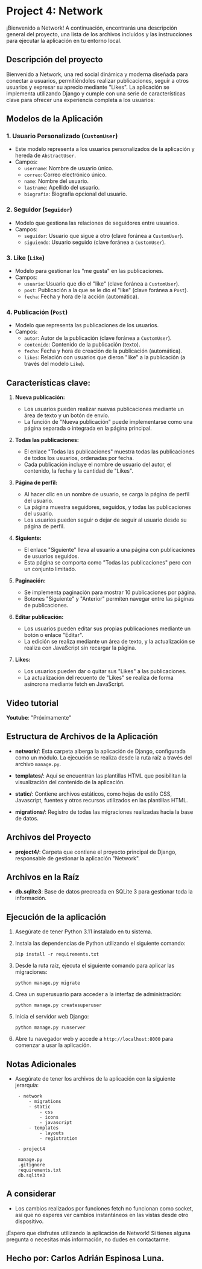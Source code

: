 # Project 4: Network

¡Bienvenido a Network! A continuación, encontrarás una descripción general del proyecto, una lista de los archivos incluidos y las instrucciones para ejecutar la aplicación en tu entorno local.

## Descripción del proyecto

Bienvenido a Network, una red social dinámica y moderna diseñada para conectar a usuarios, permitiéndoles realizar publicaciones, seguir a otros usuarios y expresar su aprecio mediante "Likes". La aplicación se implementa utilizando Django y cumple con una serie de características clave para ofrecer una experiencia completa a los usuarios:

## Modelos de la Aplicación

### 1. Usuario Personalizado (`CustomUser`)

- Este modelo representa a los usuarios personalizados de la aplicación y hereda de `AbstractUser`.
- Campos:
  - `username`: Nombre de usuario único.
  - `correo`: Correo electrónico único.
  - `name`: Nombre del usuario.
  - `lastname`: Apellido del usuario.
  - `biografia`: Biografía opcional del usuario.

### 2. Seguidor (`Seguidor`)

- Modelo que gestiona las relaciones de seguidores entre usuarios.
- Campos:
  - `seguidor`: Usuario que sigue a otro (clave foránea a `CustomUser`).
  - `siguiendo`: Usuario seguido (clave foránea a `CustomUser`).

### 3. Like (`Like`)

- Modelo para gestionar los "me gusta" en las publicaciones.
- Campos:
  - `usuario`: Usuario que dio el "like" (clave foránea a `CustomUser`).
  - `post`: Publicación a la que se le dio el "like" (clave foránea a `Post`).
  - `fecha`: Fecha y hora de la acción (automática).

### 4. Publicación (`Post`)

- Modelo que representa las publicaciones de los usuarios.
- Campos:
  - `autor`: Autor de la publicación (clave foránea a `CustomUser`).
  - `contenido`: Contenido de la publicación (texto).
  - `fecha`: Fecha y hora de creación de la publicación (automática).
  - `likes`: Relación con usuarios que dieron "like" a la publicación (a través del modelo `Like`).

## Características clave:

1. **Nueva publicación:**
   - Los usuarios pueden realizar nuevas publicaciones mediante un área de texto y un botón de envío.
   - La función de "Nueva publicación" puede implementarse como una página separada o integrada en la página principal.

2. **Todas las publicaciones:**
   - El enlace "Todas las publicaciones" muestra todas las publicaciones de todos los usuarios, ordenadas por fecha.
   - Cada publicación incluye el nombre de usuario del autor, el contenido, la fecha y la cantidad de "Likes".

3. **Página de perfil:**
   - Al hacer clic en un nombre de usuario, se carga la página de perfil del usuario.
   - La página muestra seguidores, seguidos, y todas las publicaciones del usuario.
   - Los usuarios pueden seguir o dejar de seguir al usuario desde su página de perfil.

4. **Siguiente:**
   - El enlace "Siguiente" lleva al usuario a una página con publicaciones de usuarios seguidos.
   - Esta página se comporta como "Todas las publicaciones" pero con un conjunto limitado.

5. **Paginación:**
   - Se implementa paginación para mostrar 10 publicaciones por página.
   - Botones "Siguiente" y "Anterior" permiten navegar entre las páginas de publicaciones.

6. **Editar publicación:**
   - Los usuarios pueden editar sus propias publicaciones mediante un botón o enlace "Editar".
   - La edición se realiza mediante un área de texto, y la actualización se realiza con JavaScript sin recargar la página.

7. **Likes:**
   - Los usuarios pueden dar o quitar sus "Likes" a las publicaciones.
   - La actualización del recuento de "Likes" se realiza de forma asíncrona mediante fetch en JavaScript.

## Video tutorial

   **Youtube**: "Próximamente"

## Estructura de Archivos de la Aplicación

- **network/**: Esta carpeta alberga la aplicación de Django, configurada como un módulo. La ejecución se realiza desde la ruta raíz a través del archivo `manage.py`.

- **templates/**: Aquí se encuentran las plantillas HTML que posibilitan la visualización del contenido de la aplicación.

- **static/**: Contiene archivos estáticos, como hojas de estilo CSS, Javascript, fuentes y otros recursos utilizados en las plantillas HTML.

- **migrations/**: Registro de todas las migraciones realizadas hacia la base de datos.

## Archivos del Proyecto

- **project4/**: Carpeta que contiene el proyecto principal de Django, responsable de gestionar la aplicación "Network".

## Archivos en la Raíz

- **db.sqlite3**: Base de datos precreada en SQLite 3 para gestionar toda la información.

## Ejecución de la aplicación

1. Asegúrate de tener Python 3.11 instalado en tu sistema.

2. Instala las dependencias de Python utilizando el siguiente comando:

   ```
   pip install -r requirements.txt
   ```

3. Desde la ruta raíz, ejecuta el siguiente comando para aplicar las migraciones:

   ```
   python manage.py migrate
   ```

4. Crea un superusuario para acceder a la interfaz de administración:

   ```
   python manage.py createsuperuser
   ```

5. Inicia el servidor web Django:

   ```
   python manage.py runserver
   ```

6. Abre tu navegador web y accede a `http://localhost:8000` para comenzar a usar la aplicación.

## Notas Adicionales

- Asegúrate de tener los archivos de la aplicación con la siguiente jerarquía:
   ```
    - network
        - migrations
        - static
            - css
            - icons
            - javascript
        - templates
            - layouts
            - registration

    - project4

    manage.py
    .gitignore
    requirements.txt
    db.sqlite3
   ```

## A considerar

- Los cambios realizados por funciones fetch no funcionan como socket, así que no esperes ver cambios instantáneos en las vistas desde otro dispositivo.

¡Espero que disfrutes utilizando la aplicación de Network! Si tienes alguna pregunta o necesitas más información, no dudes en contactarme.

## Hecho por: Carlos Adrián Espinosa Luna.